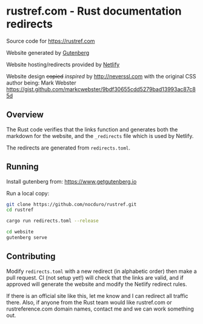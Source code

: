 # rustref.com - Rust documentation redirects
Source code for https://rustref.com

Website generated by [Gutenberg](https://www.getgutenberg.io)

Website hosting/redirects provided by [Netlify](https://netlify.com)

Website design ~~copied~~ _inspired_ by http://neverssl.com with the original CSS author being: Mark Webster https://gist.github.com/markcwebster/9bdf30655cdd5279bad13993ac87c85d

## Overview
The Rust code verifies that the links function and generates both the markdown for the website, and the `_redirects` file which is used by Netlify.

The redirects are generated from `redirects.toml`.

## Running
Install gutenberg from: https://www.getgutenberg.io

Run a local copy:
```bash
git clone https://github.com/nocduro/rustref.git
cd rustref

cargo run redirects.toml --release

cd website
gutenberg serve
```

## Contributing
Modify `redirects.toml` with a new redirect (in alphabetic order) then make a pull request. 
CI (not setup yet!) will check that the links are valid, and if approved will generate the website and modify the Netlify redirect rules.

If there is an official site like this, let me know and I can redirect all traffic there. Also, if anyone from the Rust team would like rustref.com or rustreference.com domain names, contact me and we can work something out.